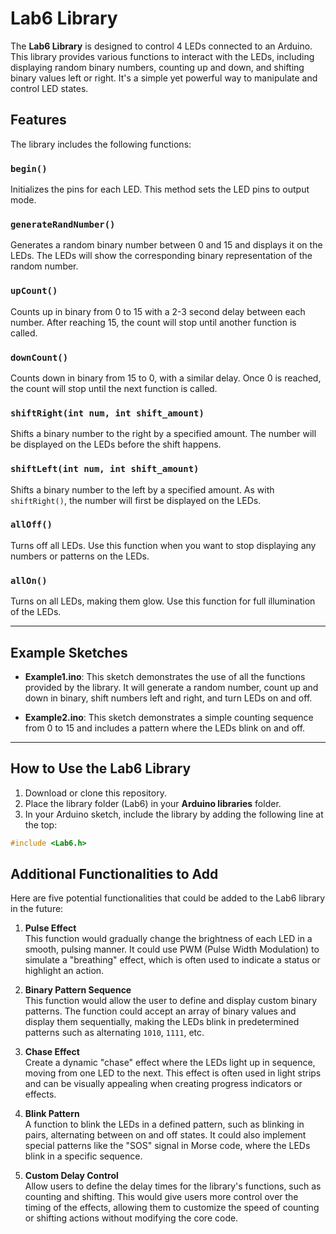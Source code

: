 # Lab6 Library

The **Lab6 Library** is designed to control 4 LEDs connected to an Arduino. This library provides various functions to interact with the LEDs, including displaying random binary numbers, counting up and down, and shifting binary values left or right. It's a simple yet powerful way to manipulate and control LED states.

## Features

The library includes the following functions:

### `begin()`
Initializes the pins for each LED. This method sets the LED pins to output mode.

### `generateRandNumber()`
Generates a random binary number between 0 and 15 and displays it on the LEDs. The LEDs will show the corresponding binary representation of the random number.

### `upCount()`
Counts up in binary from 0 to 15 with a 2-3 second delay between each number. After reaching 15, the count will stop until another function is called.

### `downCount()`
Counts down in binary from 15 to 0, with a similar delay. Once 0 is reached, the count will stop until the next function is called.

### `shiftRight(int num, int shift_amount)`
Shifts a binary number to the right by a specified amount. The number will be displayed on the LEDs before the shift happens.

### `shiftLeft(int num, int shift_amount)`
Shifts a binary number to the left by a specified amount. As with `shiftRight()`, the number will first be displayed on the LEDs.

### `allOff()`
Turns off all LEDs. Use this function when you want to stop displaying any numbers or patterns on the LEDs.

### `allOn()`
Turns on all LEDs, making them glow. Use this function for full illumination of the LEDs.

---

## Example Sketches

- **Example1.ino**: This sketch demonstrates the use of all the functions provided by the library. It will generate a random number, count up and down in binary, shift numbers left and right, and turn LEDs on and off.
  
- **Example2.ino**: This sketch demonstrates a simple counting sequence from 0 to 15 and includes a pattern where the LEDs blink on and off.

---

## How to Use the Lab6 Library

1. Download or clone this repository.
2. Place the library folder (Lab6) in your **Arduino libraries** folder.
3. In your Arduino sketch, include the library by adding the following line at the top:

```cpp
#include <Lab6.h>
```

## Additional Functionalities to Add

Here are five potential functionalities that could be added to the Lab6 library in the future:

1. **Pulse Effect**  
   This function would gradually change the brightness of each LED in a smooth, pulsing manner. It could use PWM (Pulse Width Modulation) to simulate a "breathing" effect, which is often used to indicate a status or highlight an action.

2. **Binary Pattern Sequence**  
   This function would allow the user to define and display custom binary patterns. The function could accept an array of binary values and display them sequentially, making the LEDs blink in predetermined patterns such as alternating `1010`, `1111`, etc.

3. **Chase Effect**  
   Create a dynamic "chase" effect where the LEDs light up in sequence, moving from one LED to the next. This effect is often used in light strips and can be visually appealing when creating progress indicators or effects.

4. **Blink Pattern**  
   A function to blink the LEDs in a defined pattern, such as blinking in pairs, alternating between on and off states. It could also implement special patterns like the "SOS" signal in Morse code, where the LEDs blink in a specific sequence.

5. **Custom Delay Control**  
   Allow users to define the delay times for the library's functions, such as counting and shifting. This would give users more control over the timing of the effects, allowing them to customize the speed of counting or shifting actions without modifying the core code.


